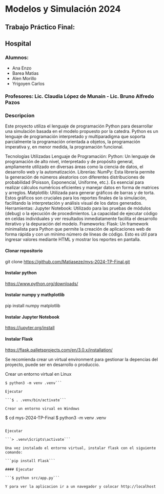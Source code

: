 # Modelos y Simulación 2024

## Trabajo Práctico Final:
## Hospital

### Alumnos:
- Ana Enzo
- Barea Matias
- Alen Morillo
- Yrigoyen Carlos

### Profesores: Lic. Claudia López de Munain - Lic. Bruno Alfredo Pazos

### Descripcion

Este proyecto utiliza el lenguaje de programación Python para desarrollar una simulación basada en el modelo propuesto por la catedra. Python es un lenguaje de programación interpretado y multiparadigma que soporta parcialmente la programación orientada a objetos, la programación imperativa y, en menor medida, la programación funcional.

Tecnologías Utilizadas
Lenguaje de Programación:
Python: Un lenguaje de programación de alto nivel, interpretado y de propósito general, ampliamente utilizado en diversas áreas como la ciencia de datos, el desarrollo web y la automatización.
Librerías:
NumPy: Esta librería permite la generación de números aleatorios con diferentes distribuciones de probabilidad (Poisson, Exponencial, Uniforme, etc.). Es esencial para realizar cálculos numéricos eficientes y manejar datos en forma de matrices y arreglos.
Matplotlib: Utilizada para generar gráficos de barras y de torta. Estos gráficos son cruciales para los reportes finales de la simulación, facilitando la interpretación y análisis visual de los datos generados.
Herramientas:
Jupyter Notebook: Utilizado para las pruebas de módulos (debug) o la ejecución de procedimientos. La capacidad de ejecutar código en celdas individuales y ver resultados inmediatamente facilita el desarrollo iterativo y la depuración del modelo.
Frameworks:
Flask: Un framework minimalista para Python que permite la creación de aplicaciones web de forma rápida y con un mínimo número de líneas de código. Esto es útil para ingresar valores mediante HTML y mostrar los reportes en pantalla.

#### Clonar repositorio

git clone https://github.com/Matiaseze/mys-2024-TP-Final.git

#### Instalar python

https://www.python.org/downloads/

#### Instalar numpy y mathplotlib

pip install numpy matplotlib

#### Instalar Jupyter Notebook

https://jupyter.org/install

#### Instalar Flask

https://flask.palletsprojects.com/en/3.0.x/installation/

Se recomienda crear un virtual environment para gestionar la depencias del proyecto, puede ser en desarrollo o produccio.

Crear un entorno virtual en Linux

```$ cd mys-2024-TP-Final
$ python3 -m venv .venv```

Ejecutar 

```$ . .venv/bin/activate```

Crear un entorno virual en Windows
```
$ cd mys-2024-TP-Final
$ python3 -m venv .venv
```

Ejecutar

```> .venv\Scripts\activate```

Una vez instalado el entorno virtual, instalar flask con el siguiente comando:

```pip install Flask```

#### Ejecutar

```$ python src/app.py```

Y para ver la aplicacion ir a un navegador y colocar http://localhost


